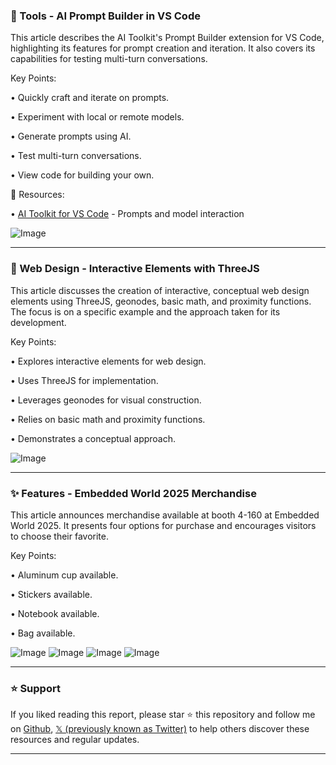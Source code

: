 ### 🚀 Tools - AI Prompt Builder in VS Code

This article describes the AI Toolkit's Prompt Builder extension for VS Code, highlighting its features for prompt creation and iteration.  It also covers its capabilities for testing multi-turn conversations.

Key Points:

• Quickly craft and iterate on prompts.


• Experiment with local or remote models.


• Generate prompts using AI.


• Test multi-turn conversations.


• View code for building your own.


🔗 Resources:

• [AI Toolkit for VS Code](https://aka.ms/aitoolkit) -  Prompts and model interaction


![Image](https://pbs.twimg.com/ext_tw_video_thumb/1899265434790117376/pu/img/NiDN-skojtusXRWF.jpg)


---

### 🤖 Web Design - Interactive Elements with ThreeJS

This article discusses the creation of interactive, conceptual web design elements using ThreeJS, geonodes, basic math, and proximity functions.  The focus is on a specific example and the approach taken for its development.

Key Points:

• Explores interactive elements for web design.


• Uses ThreeJS for implementation.


• Leverages geonodes for visual construction.


• Relies on basic math and proximity functions.


• Demonstrates a conceptual approach.


![Image](https://pbs.twimg.com/ext_tw_video_thumb/1899490137093861376/pu/img/JBEgymZeHdv8ovov.jpg)


---

### ✨ Features - Embedded World 2025 Merchandise

This article announces merchandise available at booth 4-160 at Embedded World 2025.  It presents four options for purchase and encourages visitors to choose their favorite.

Key Points:

• Aluminum cup available.


• Stickers available.


• Notebook available.


• Bag available.


![Image](https://pbs.twimg.com/media/GlxJdExXQAARYX5?format=jpg&name=small)
![Image](https://pbs.twimg.com/media/GlxJeSVXgAAdLsD?format=jpg&name=small)
![Image](https://pbs.twimg.com/media/GlxJfh7WgAAmMdF?format=jpg&name=small)
![Image](https://pbs.twimg.com/media/GlxJguKXkAA50fc?format=jpg&name=small)


---

### ⭐️ Support

If you liked reading this report, please star ⭐️ this repository and follow me on [Github](https://github.com/Drix10), [𝕏 (previously known as Twitter)](https://x.com/DRIX_10_) to help others discover these resources and regular updates.

---